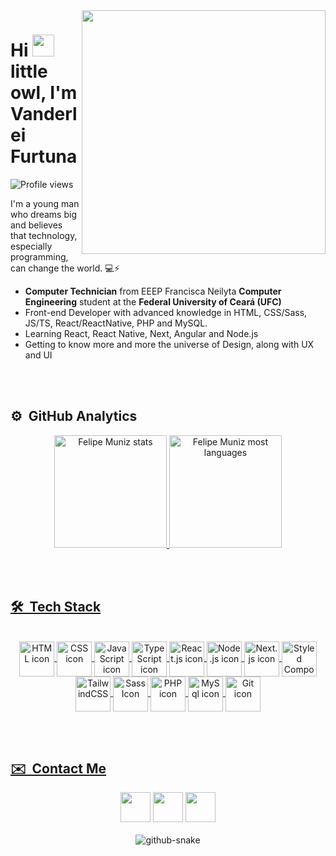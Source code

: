<img align="right" height="390em" src="https://user-images.githubusercontent.com/101757815/219227740-53a0c0c7-6a6f-45ef-ba55-68557887f3f7.png" />
<h1 align="left">Hi <img height="35px" autoplay src="https://user-images.githubusercontent.com/101757815/219237570-bf14328c-843d-40ed-b7e5-8b7f58bc9032.gif" /> little owl, I'm Vanderlei Furtuna</h1>
<p align="left"> <img src="https://komarev.com/ghpvc/?username=vander115&color=yellow" alt="Profile views" /> </p>
<p align="left">I'm a young man who dreams big and believes that technology, especially programming, can change the world. 💻⚡</p>

- **Computer Technician** from EEEP Francisca Neilyta
  **Computer Engineering** student at the **Federal University of Ceará (UFC)**
- Front-end Developer with advanced knowledge in HTML, CSS/Sass, JS/TS, React/ReactNative, PHP and MySQL.
- Learning React, React Native, Next, Angular and Node.js
- Getting to know more and more the universe of Design, along with UX and UI

<br><br>


## ⚙️ &nbsp;GitHub Analytics

<div align="center">
  <a href="https://github.com/vander115">
  <img height="180em" src="https://github-readme-stats.vercel.app/api?username=vander115&show_icons=true&theme=dark&include_all_commits=true&count_private=true" alt="Felipe Muniz stats"/>
  <img height="180em" src="https://github-readme-stats.vercel.app/api/top-langs/?username=vander115&layout=compact&langs_count=6&theme=dark" alt="Felipe Muniz most languages"/>
</div>


<br><br>

## 🛠 &nbsp;Tech Stack

<div align="center"> 
  <div style="display: inline_block"><br>
   <img align="center" alt="HTML icon" title="HTML" height="56" width="56" src="https://user-images.githubusercontent.com/101757815/218614325-fee39677-95be-4831-a722-046d610be095.svg">
   <img align="center" alt="CSS icon" title="CSS" height="56" width="56" src="https://user-images.githubusercontent.com/101757815/218614433-615c3213-da6b-41e3-88a1-e1aea248a641.svg"> 
  <img align="center" alt="JavaScript icon" title="JavaScript" height="56" width="56" src="https://user-images.githubusercontent.com/101757815/218615014-bdeb0e1a-ddf7-427a-a448-d41fd4d93e44.svg">
  <img align="center" alt="TypeScript icon" title="TypeScript" height="56" width="56" src="https://user-images.githubusercontent.com/101757815/218615230-79d0d48c-800f-42ee-aa31-e65631f4a4d9.svg">
  <img align="center" alt="React.js icon" title="React.js" height="56" width="56" src="https://user-images.githubusercontent.com/101757815/218615819-bd5190f0-5501-4cb2-bffc-86f0b2d2039e.svg">
  <img align="center" alt="Node.js icon" title="Node.js" height="56" width="56" src="https://user-images.githubusercontent.com/101757815/218615611-4ab1ad0f-b1db-4e8f-b30e-3371f1c7e820.svg">
     <img align="center" alt="Next.js icon" title="Next.js" height="56" width="56" src="https://user-images.githubusercontent.com/101757815/218617171-46ee14bb-7a75-4068-b174-afd57d835c72.svg">
  <img align="center" alt="Styled Components Icon" title="Styled Componets" height="56" width="56" src="https://user-images.githubusercontent.com/101757815/218616075-b4b6ec67-374d-4693-8cb7-14fa343a9583.svg">
  <img align="center" alt="TailwindCSS" title="TailwindCSS" height="56" width="56" src="https://user-images.githubusercontent.com/101757815/218616703-c160bbd0-709d-4e0b-99ce-dcebb3f59eb7.svg">
  <img align="center" alt="Sass Icon" height="56" title="Sass" width="56" src="https://user-images.githubusercontent.com/101757815/218616878-243ccb59-a20b-4d6f-8f8b-48c8fa24e0b9.svg">
  <img align="center" alt="PHP icon" height="56" title="PHP" width="56" src="https://user-images.githubusercontent.com/101757815/218617431-e3f00a0b-1da6-4816-90c8-aeafb4705bb2.svg">
   <img align="center" alt="MySql icon" title="MySQL" height="56" width="56" src="https://user-images.githubusercontent.com/101757815/218617316-f023e002-6cea-487f-99fa-d75bb1ca307f.svg">
     <img align="center" alt="Git icon" title="Git" height="56" width="56" src="https://user-images.githubusercontent.com/101757815/218617770-b496c0d5-1284-4766-9890-72d9da8f9cde.svg">
    </div>
</div>
  
  <br><br>
## ✉️ &nbsp;Contact Me
  <div align="center">
  <a href="https://www.linkedin.com/in/vanderlei-furtuna-12bb39235/" target="_blank"><img height="48px" src="https://user-images.githubusercontent.com/101757815/219233890-5c54c2ab-9492-4683-a9fd-3fdf41841902.svg" target="_blank"></a>
  <a href="mailto:furtunavanderlei@gmail.com" target="_blank"><img height="48px" src="https://user-images.githubusercontent.com/101757815/219234198-9db4f3f8-63a7-4ab0-9a5b-152004a06773.svg" target="_blank"></a>
  <a href="https://www.instagram.com/vander_suncat/" target="_blank"><img height="48px" src="https://user-images.githubusercontent.com/101757815/219234426-bc9e3560-bfd5-4246-9ce4-cd28dc8ae167.svg" target="_blank"></a> 
    </div>
  <br/>
  <div align="center">
    
<picture>
  <source media="(prefers-color-scheme: dark)" srcset="dist/github-snake-dark.svg" />
  <source media="(prefers-color-scheme: light)" srcset="dist/github-snake.svg" />
  <img alt="github-snake" src="dist/github-snake.svg" />
</picture>
    
  </div>
